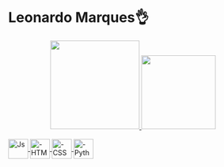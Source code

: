 # Leonardo Marques👌

<div align="center">
  <a href="https://github.com/LeonardoMarques7">
  <img height="180em" src="https://github-readme-stats.vercel.app/api?username=LeonardoMarques7&show_icons=true&theme=midnight-purple&include_all_commits=true&count_private=true"/>
  <img height="150em" src="https://github-readme-stats.vercel.app/api/top-langs/?username=LeonardoMarques7&layout=compact&langs_count=7&theme=midnight-purple"/>
</div>
<div style="display: inline_block"><br>
  <img align="center" alt="Js" height="40" width="40" src="https://upload.wikimedia.org/wikipedia/commons/thumb/9/99/Unofficial_JavaScript_logo_2.svg/260px-Unofficial_JavaScript_logo_2.svg.png">
  <img align="center" alt="-HTML" height="40" width="40" src="https://upload.wikimedia.org/wikipedia/commons/thumb/6/61/HTML5_logo_and_wordmark.svg/800px-HTML5_logo_and_wordmark.svg.png">
  <img align="center" alt="-CSS" height="40" width="40" src="https://cdn-icons-png.flaticon.com/512/5968/5968242.png">
  <img align="center" alt="-Python" height="40" width="40" src="https://upload.wikimedia.org/wikipedia/commons/thumb/c/c3/Python-logo-notext.svg/2048px-Python-logo-notext.svg.png">
</div>
